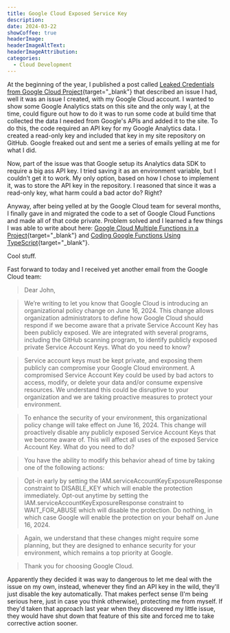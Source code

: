 ```yaml
---
title: Google Cloud Exposed Service Key
description: 
date: 2024-03-22
showCoffee: true
headerImage: 
headerImageAltText: 
headerImageAttribution: 
categories:
  - Cloud Development
---
```


At the beginning of the year, I published a post  called [Leaked Credentials from Google Cloud Project](/posts/2024/google-cloud-support-notice/){target="_blank"} that described an issue I had, well it was an issue I created, with my Google Cloud account. I wanted to show some Google Analytics stats on this site and the only way I, at the time, could figure out how to do it was to run some code at build time that collected the data I needed from Google's APIs and added it to the site. To do this, the code required an API key for my Google Analytics data. I created a read-only key and included that key in my site repository on GitHub. Google freaked out and sent me a series of emails yelling at me for what I did.

Now, part of the issue was that Google setup its Analytics data SDK to require a big ass API key. I tried saving it as an environment variable, but I couldn't get it to work. My only option, based on how I chose to implement it, was to store the API key in the repository. I reasoned that since it was a read-only key, what harm could a bad actor do?  Right?

Anyway, after being yelled at by the Google Cloud team for several months, I finally gave in and migrated the code to a set of Google Cloud Functions and made all of that code private. Problem solved and I learned a few things I was able to write about here: [Google Cloud Multiple Functions in a Project](/posts/2024/google-cloud-multiple-functions/){target="_blank"} and [Coding Google Functions Using TypeScript](/posts/2024/google-cloud-functions-typescript/){target="_blank"}.

Cool stuff.

Fast forward to today and I received yet another email from the Google Cloud team:

> Dear John,

>We’re writing to let you know that Google Cloud is introducing an organizational policy change on June 16, 2024. This change allows organization administrators to define how Google Cloud should respond if we become aware that a private Service Account Key has been publicly exposed. We are integrated with several programs, including the GitHub scanning program, to identify publicly exposed private Service Account Keys.
>What do you need to know?

>Service account keys must be kept private, and exposing them publicly can compromise your Google Cloud environment. A compromised Service Account Key could be used by bad actors to access, modify, or delete your data and/or consume expensive resources. We understand this could be disruptive to your organization and we are taking proactive measures to protect your environment.

>To enhance the security of your environment, this organizational policy change will take effect on June 16, 2024. This change will proactively disable any publicly exposed Service Account Keys that we become aware of. This will affect all uses of the exposed Service Account Key.
>What do you need to do?

>You have the ability to modify this behavior ahead of time by taking one of the following actions:

>    Opt-in early by setting the IAM.serviceAccountKeyExposureResponse constraint to DISABLE_KEY which will enable the protection immediately.
>    Opt-out anytime by setting the IAM.serviceAccountKeyExposureResponse constraint to WAIT_FOR_ABUSE which will disable the protection.
>    Do nothing, in which case Google will enable the protection on your behalf on June 16, 2024.

>Again, we understand that these changes might require some planning, but they are designed to enhance security for your environment, which remains a top priority at Google.

>Thank you for choosing Google Cloud.

Apparently they decided it was way to dangerous to let me deal with the issue on my own, instead, whenever they find an API key in the wild, they'll just disable the key automatically. That makes perfect sense (I'm being serious here, just in case you think otherwise), protecting me from myself. If they'd taken that approach last year when they discovered my little issue, they would have shut down that feature of this site and forced me to take corrective action sooner. 
